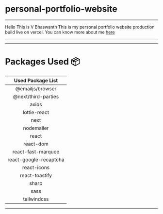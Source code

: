 # personal-portfolio-website

---

Hello This is V Bhaswanth
This is my personal portfolio website production build live on vercel.
You can know more about me [here](https://personal-portfolio-website-iota-gules.vercel.app/) 

---


---

# Packages Used :package:

|   Used Package List    |
| :--------------------: |
|    @emailjs/browser    |
|  @next/third-parties   |
|         axios          |
|      lottie-react      |
|          next          |
|       nodemailer       |
|         react          |
|       react-dom        |
|   react-fast-marquee   |
| react-google-recaptcha |
|      react-icons       |
|     react-toastify     |
|         sharp          |
|          sass          |
|      tailwindcss       |

---

